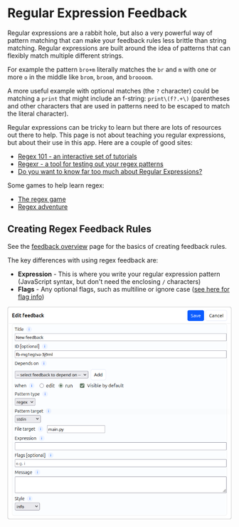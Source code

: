 # Regular Expression Feedback

Regular expressions are a rabbit hole, but also a very powerful way of pattern matching that
can make your feedback rules less brittle than string matching. Regular expressions are built
around the idea of patterns that can flexibly match multiple different strings.

For example the pattern `bro+m` literally matches the `br` and `m` with one or more `o` in the
middle like `brom`, `broom`, and `broooom`.

A more useful example with optional matches (the `?` character) could be matching a `print` that
might include an f-string: `print\(f?.+\)` (parentheses and other characters that are used in
patterns need to be escaped to match the literal character).

Regular expressions can be tricky to learn but there are lots of resources out there to help.
This page is not about teaching you regular expressions, but about their use in this app. Here
are a couple of good sites:
- [Regex 101 - an interactive set of tutorials](https://regexlearn.com/learn/regex101)
- [Regexr - a tool for testing out your regex patterns](https://regexr.com/)
- [Do you want to know far too much about Regular Expressions?](https://en.wikipedia.org/wiki/Regular_expression)

Some games to help learn regex:
- [The regex game](https://www.the-regex-game.com/?level=integer)
- [Regex adventure](https://thinkwithgames.itch.io/regex-adventure)

## Creating Regex Feedback Rules

See the [feedback overview](feedback_overview.md) page for the basics of creating feedback rules.

The key differences with using regex feedback are:
- **Expression** - This is where you write your regular expression pattern (JavaScript syntax, but don't need the enclosing `/` characters)
- **Flags** - Any optional flags, such as multiline or ignore case ([see here for flag info](https://developer.mozilla.org/en-US/docs/Web/JavaScript/Guide/Regular_expressions#advanced_searching_with_flags))

![Regex feedback rules](img/author_feedback_regex.png)

